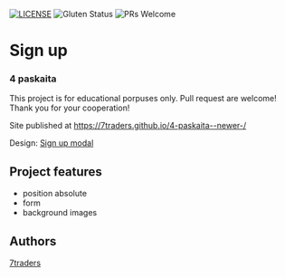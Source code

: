 [![LICENSE](https://img.shields.io/badge/license-MIT-blue.svg?style=flat-square)](https://github.com/belauzas/HTML5-website-template/blob/master/LICENSE.md)
![Gluten Status](https://img.shields.io/badge/Gluten-Free-green.svg)
![PRs Welcome](https://img.shields.io/badge/PRs-welcome-brightgreen.svg)

# Sign up
### 4 paskaita

This project is for educational porpuses only. Pull request are welcome! Thank you for your cooperation!

Site published at https://7traders.github.io/4-paskaita--newer-/

Design: [Sign up modal](https://cdn.discordapp.com/attachments/648536139677958156/648860801997996052/day1dr.png)


## Project features
- position absolute
- form
- background images

## Authors
[7traders](https://github.com/7traders)